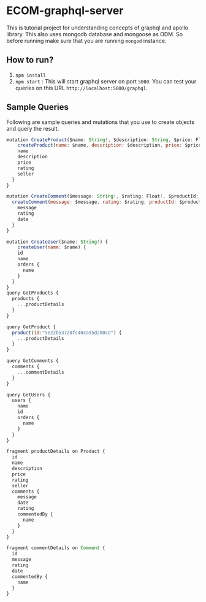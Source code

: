 # ECOM-graphql-server

This is tutorial project for understanding concepts of graphql and apollo library. This also uses mongodb database and mongoose as ODM. So before running make sure that you are running `mongod` instance.

## How to run?

1. `npm install`
1. `npm start` : This will start graphql server on port `5000`. You can test your queries on this URL `http://localhost:5000/graphql`.

## Sample Queries

Following are sample queries and mutations that you use to create objects and query the result.

```javascript
mutation CreateProduct($name: String!, $description: String, $price: Float!, $rating: Float, $seller: String) {
	createProduct(name: $name, description: $description, price: $price, rating: $rating, seller: $seller) {
    name
    description
    price
    rating
    seller
  }
}

mutation CreateComment($message: String!, $rating: Float!, $productId: ID!) {
  createComment(message: $message, rating: $rating, productId: $productId) {
    message
    rating
    date
  }
}

mutation CreateUser($name: String!) {
	createUser(name: $name) {
    id
    name
    orders {
      name
    }
  }  
}
query GetProducts {
  products {
    ...productDetails
  }
}

query GetProduct {
  product(id:"5e22b53720fc40ca95d280cd") {
    ...productDetails
  }
}

query GetComments {
  comments {
    ...commentDetails
  }
}

query GetUsers {
  users {
    name
    id
    orders {
      name
    }
  }
}

fragment productDetails on Product {
  id
  name
  description
  price
  rating
  seller
  comments {
    message
    date
    rating
    commentedBy {
      name
    }
  }
}

fragment commentDetails on Comment {
  id
  message
  rating
  date
  commentedBy {
    name
  }
}
```